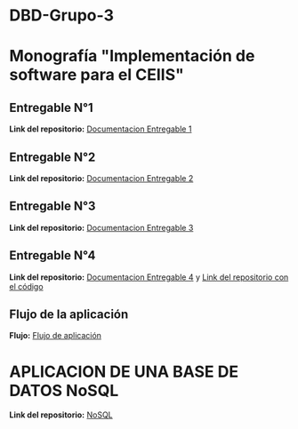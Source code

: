 # DBD-Grupo-3
# Monografía "Implementación de software para el CEIIS"

## Entregable N°1

**Link del repositorio:**  [Documentacion Entregable 1](<Entregable 1.md>)

## Entregable N°2

**Link del repositorio:**  [Documentacion Entregable 2](<Entregable 2.md>)

## Entregable N°3

**Link del repositorio:**  [Documentacion Entregable 3](<Entregable 3.md>)

## Entregable N°4

**Link del repositorio:**  [Documentacion Entregable 4](https://github.com/Dafi-18/DBD-Grupo-3/blob/main/Entregable%204.md)
y
[Link del repositorio con el código](https://github.com/Dafi-18/Proyecto_DBD_Grupo3)

## Flujo de la aplicación

**Flujo:**  [Flujo de aplicación](<Flujo de la aplicación.md>)

# APLICACION DE UNA BASE DE DATOS NoSQL

**Link del repositorio:**  [NoSQL](<Entregable NoSQL.md>)
